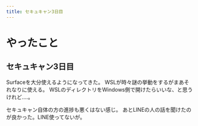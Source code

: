 ```yaml
---
title: セキュキャン3日目
---
```


# やったこと

## セキュキャン3日目

Surfaceを大分使えるようになってきた。
WSLが時々謎の挙動をするがまあそれなりに使える。
WSLのディレクトリをWindows側で開けたらいいな、と思うけれど‥‥。

セキュキャン自体の方の進捗も悪くはない感じ。
あとLINEの人の話を聞けたのが良かった。LINE使ってないが。
